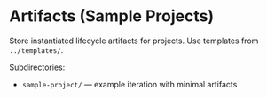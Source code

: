 # Artifacts (Sample Projects)

Store instantiated lifecycle artifacts for projects. Use templates from `../templates/`.

Subdirectories:

- `sample-project/` — example iteration with minimal artifacts
